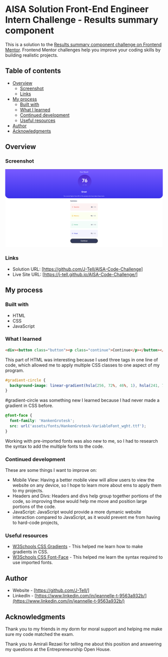 # AISA Solution Front-End Engineer Intern Challenge - Results summary component

This is a solution to the [Results summary component challenge on Frontend Mentor](https://www.frontendmentor.io/challenges/results-summary-component-CE_K6s0maV). Frontend Mentor challenges help you improve your coding skills by building realistic projects. 

## Table of contents

- [Overview](#overview)
  - [Screenshot](#screenshot)
  - [Links](#links)
- [My process](#my-process)
  - [Built with](#built-with)
  - [What I learned](#what-i-learned)
  - [Continued development](#continued-development)
  - [Useful resources](#useful-resources)
- [Author](#author)
- [Acknowledgments](#acknowledgments)

## Overview

### Screenshot

![alt text](./Screenshot-of-Project-Page.png)

### Links

- Solution URL: [https://github.com/J-Tell/AISA-Code-Challenge]
- Live Site URL: [https://j-tell.github.io/AISA-Code-Challenge/]

## My process

### Built with

- HTML
- CSS
- JavaScript

### What I learned

```html
<div><button class="button"><p class="continue">Continue</p></button></div>
```
This part of HTML was interesting because I used three tags in one line of code, which allowed me to apply multiple CSS classes to one aspect of my program.

```css
#gradient-circle {
  background-image: linear-gradient(hsla(256, 72%, 46%, 1), hsla(241, 72%, 46%, 0));
}
```
#gradient-circle was something new I learned because I had never made a gradient in CSS before.

``` css
@font-face {
  font-family: 'HankenGrotesk';
  src: url('assets/fonts/HankenGrotesk-VariableFont_wght.ttf');
}
```
Working with pre-imported fonts was also new to me, so I had to research the syntax to add the multiple fonts to the code.

### Continued development

These are some things I want to improve on:
- Mobile View: Having a better mobile view will allow users to view the website on any device, so I hope to learn more about ems to apply them to my projects.
- Headers and Divs: Headers and divs help group together portions of the code, so improving these would help me move and position large portions of the code.
- JavaScript: JavaScript would provide a more dymanic website interaction compared to JavaScript, as it would prevent me from having to hard-code projects,

### Useful resources

- [W3Schools CSS Gradients](https://www.w3schools.com/css/css3_gradients.asp) - This helped me learn how to make gradients in CSS.
- [W3Schools CSS Font-Face](https://www.w3schools.com/cssref/atrule_font-face.php) - This helped me learn the syntax required to use imported fonts.

## Author

- Website - [https://github.com/J-Tell/]
- LinkedIn - [https://www.linkedin.com/in/jeannelle-t-9563a932b/](https://www.linkedin.com/in/jeannelle-t-9563a932b/)

## Acknowledgments

Thank you to my friends in my dorm for moral support and helping me make sure my code matched the exam.

Thank you to Amirali Rezaei for telling me about this position and answering my questions at the Entrepreneurship Open House.